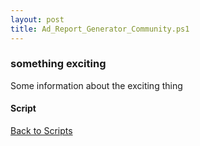 ```yaml
---
layout: post
title: Ad_Report_Generator_Community.ps1
---
```


### something exciting

Some information about the exciting thing

#### Script

<script async src="https://gist-it.appspot.com/github.com/BanterBoy/scripts-blog/blob/master/PowerShell/scripts/activeDirectory/Ad_Report_Generator_Community.ps1" crossorigin="anonymous"></script>

<a href="/menu/_pages/scripts.html">Back to Scripts</a>
